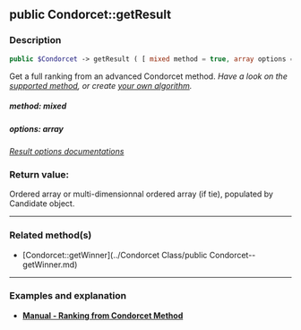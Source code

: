 ## public Condorcet::getResult

### Description    

```php
public $Condorcet -> getResult ( [ mixed method = true, array options = []] )
```

Get a full ranking from an advanced Condorcet method.
*Have a look on the [supported method](https://github.com/julien-boudry/Condorcet/wiki/I-%23-Installation-%26-Basic-Configuration-%23-2.-Condorcet-Methods), or create [your own algorithm](https://github.com/julien-boudry/Condorcet/wiki/III-%23-C.-Extending-Condorcet-%23-1.-Add-your-own-ranking-algorithm).*    


##### **method:** *mixed*   
    



##### **options:** *array*   
*[Result options documentations]()*    



### Return value:   

Ordered array or multi-dimensionnal ordered array (if tie), populated by Candidate object.


---------------------------------------

### Related method(s)      

* [Condorcet::getWinner](../Condorcet Class/public Condorcet--getWinner.md)    

---------------------------------------

### Examples and explanation

* **[Manual - Ranking from Condorcet Method](https://github.com/julien-boudry/Condorcet/wiki/II-%23-C.-Result-%23-2.-Simple-Ranking-from-Condorcet-Method%28s%29)**    
